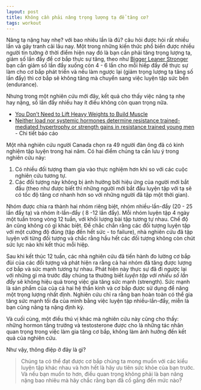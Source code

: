 ```yaml
---
layout: post
title: Không cần phải nâng trọng lượng tạ để tăng cơ?
tags: workout
---
```

Nâng tạ nặng hay nhẹ? với bao nhiêu lần là đủ? câu hỏi được hỏi rất nhiều lần và gây tranh cãi lâu nay. Một trong những kiến thức phổ biến được nhiều người tin tưởng ở thời điểm hiện nay đó là bạn cần phải tăng trọng lượng tạ, giảm số lần đẩy để cơ bắp thực sự tăng, theo như [Bigger Leaner Stronger](https://www.amazon.com/Bigger-Leaner-Stronger-Bodybuilding-Weightlifting-ebook/dp/B006XF5BTG) bạn cần giảm số lần đẩy xuống còn 4 - 6 lần cho mỗi hiếp đẩy để thực sự làm cho cơ bắp phát triển và nếu làm ngược lại (giảm trọng lượng tạ tăng số lần đẩy) thì cơ bắp sẽ không tăng mà chuyển sang việc luyện tập sức bền (endurance).

Nhưng trong một nghiên cứu mới đây, kết quả cho thấy việc nâng tạ nhẹ hay nặng, số lần đẩy nhiều hay ít điều không còn quan trọng nữa. 

 * [You Don’t Need to Lift Heavy Weights to Build Muscle](http://vitals.lifehacker.com/you-don-t-need-to-lift-heavy-weights-to-build-muscle-1783854193?utm_campaign=socialflow_lifehacker_facebook&utm_source=lifehacker_facebook&utm_medium=socialflow)
 * [Neither load nor systemic hormones determine resistance trained-mediated hypertrophy or strength gains in resistance trained young men](http://jap.physiology.org/content/jap/121/1/129.full.pdf) - Chi tiết báo cáo 
 
 Một nhà nghiên cứu người Canada chọn ra 49 người đàn ông đã có kinh nghiệm tập luyện trong hai năm. Có hai điểm chúng ta cần lưu ý trong nghiên cứu này: 
 
  1. Có nhiều đối tượng tham gia vào thực nghiệm hơn khi so với các cuộc nghiên cứu tương tự.
  2. Các đối tượng này không bị ảnh hưởng bởi hiệu ứng của người mới bắt đầu (theo như được biết thì những người mới bắt đầu luyện tập với tạ sẽ có tốc độ tăng cơ nhanh hơn so với những người đã tập một thời gian).
 
 Nhóm được chia ra thành hai nhóm riêng biệt, nhóm nhiều-lần-đẩy (20 - 25 lần đẩy tạ) và nhóm ít-lần-đẩy ( 8 -12 lần đẩy). Mỗi nhóm luyện tập 4 ngày một tuần trong vòng 12 tuần, với khối lượng bài tập tương tự nhau. Chế độ ăn cũng không có gì khác biệt. Để chắc chắn rằng các đối tượng luyện tập với một cường độ đúng (tập đến hết sức - to failure), nhà nghiên cứu đã tập luyện với từng đối tượng và chắc rằng hầu hết các đối tượng không còn chút sức lực nào khi kết thúc mỗi hiệp.
 
 Sau khi kết thúc 12 tuần, các nhà nghiên cứu đã tiến hành đo lường cơ bắp đùi của các đối tượng và phát hiện ra rằng cả hai nhóm đã tăng được lượng cơ bắp và sức mạnh tương tự nhau. Phát hiện này thực sự đã đi ngược lại với những gì mà trước đây chúng ta thường biết *luyện tập với nhiều số lần đẩy* sẽ không hiệu quả trong việc gia tăng sức mạnh (strength). Sức mạnh là sản phẩm của của cả hai hệ thần kinh và cơ bắp được sử dụng để nâng một trọng lượng nhất định. Nghiên cứu chỉ ra rằng bạn hoàn toàn có thể gia tăng sức mạnh tối đa của mình bằng việc luyện tập nhiều-lần-đẩy, miễn là bạn cũng nâng tạ nặng định kỳ.
 
 Và cuối cùng, một điều thú vị khác mà nghiên cứu này cũng cho thấy: những hormon tăng trưởng và testosterone được cho là những tác nhân quan trọng trong việc làm gia tăng cơ bắp, không làm ảnh hưởng đến kết quả của nghiên cứu.
 
 Như vậy, thông điệp ở đây là gì?
 
 >Chúng ta có thể đạt được cơ bắp chúng ta mong muốn với các kiểu luyện tập khác nhau và hơn hết là hãy ưu tiên sức khỏe của bạn trước. Và nếu bạn muốn to hơn, điều quan trọng không phải là bạn nâng nặng bao nhiêu mà hãy chắc rằng bạn đã cố gắng đến mức nào?
 
 
